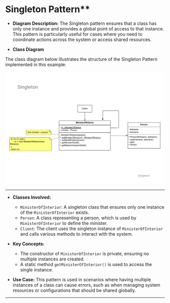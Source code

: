 # Singleton Pattern**

   - **Diagram Description:**
     The Singleton pattern ensures that a class has only one instance and provides a global point of access to that instance. This pattern is particularly useful for cases where you need to coordinate actions across the system or access shared resources.

- **Class Diagram**

The class diagram below illustrates the structure of the Singleton Pattern implemented in this example:

![Singleton Pattern Diagram](singleton-diagram.png)

---

   - **Classes Involved:**
     - `MinisterOfInterior`: A singleton class that ensures only one instance of the `MinisterOfInterior` exists.
     - `Person`: A class representing a person, which is used by `MinisterOfInterior` to define the minister.
     - `Client`: The client uses the singleton instance of `MinisterOfInterior` and calls various methods to interact with the system.

   - **Key Concepts:**
     - The constructor of `MinisterOfInterior` is private, ensuring no multiple instances are created.
     - A static method `getMinisterOfInterior()` is used to access the single instance.
   
   - **Use Case:**
     This pattern is used in scenarios where having multiple instances of a class can cause errors, such as when managing system resources or configurations that should be shared globally.

---
